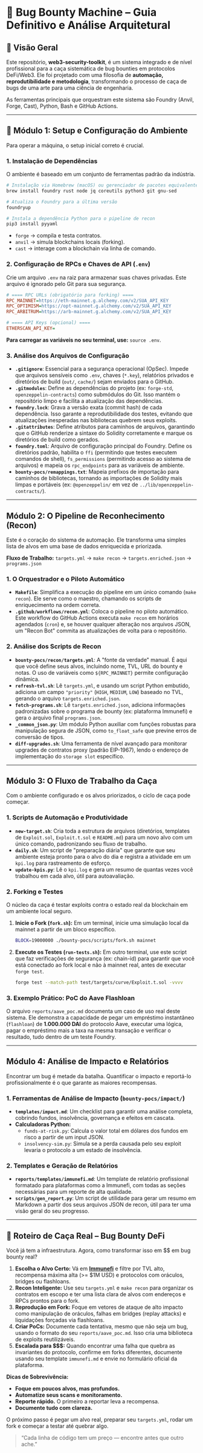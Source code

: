 
# 🐺 Bug Bounty Machine – Guia Definitivo e Análise Arquitetural

## 📌 Visão Geral

Este repositório, **web3-security-toolkit**, é um sistema integrado e de nível profissional para a caça sistemática de bug bounties em protocolos DeFi/Web3. Ele foi projetado com uma filosofia de **automação, reprodutibilidade e metodologia**, transformando o processo de caça de bugs de uma arte para uma ciência de engenharia.

As ferramentas principais que orquestram este sistema são Foundry (Anvil, Forge, Cast), Python, Bash e GitHub Actions.

-----

## 🔹 Módulo 1: Setup e Configuração do Ambiente

Para operar a máquina, o setup inicial correto é crucial.

### 1\. Instalação de Dependências

O ambiente é baseado em um conjunto de ferramentas padrão da indústria.

```bash
# Instalação via Homebrew (macOS) ou gerenciador de pacotes equivalente
brew install foundry rust node jq coreutils python3 git gnu-sed

# Atualiza o Foundry para a última versão
foundryup

# Instala a dependência Python para o pipeline de recon
pip3 install pyyaml
```

  * `forge` → compila e testa contratos.
  * `anvil` → simula blockchains locais (forking).
  * `cast` → interage com a blockchain via linha de comando.

### 2\. Configuração de RPCs e Chaves de API (`.env`)

Crie um arquivo `.env` na raiz para armazenar suas chaves privadas. Este arquivo é ignorado pelo Git para sua segurança.

```ini
# ==== RPC URLs (obrigatório para forking) ====
RPC_MAINNET=https://eth-mainnet.g.alchemy.com/v2/SUA_API_KEY
RPC_OPTIMISM=https://opt-mainnet.g.alchemy.com/v2/SUA_API_KEY
RPC_ARBITRUM=https://arb-mainnet.g.alchemy.com/v2/SUA_API_KEY

# ==== API Keys (opcional) ====
ETHERSCAN_API_KEY=
```

**Para carregar as variáveis no seu terminal, use:** `source .env`.

### 3\. Análise dos Arquivos de Configuração

  * **`.gitignore`**: Essencial para a segurança operacional (OpSec). Impede que arquivos sensíveis como `.env`, chaves (`*.key`), relatórios privados e diretórios de build (`out/`, `cache/`) sejam enviados para o GitHub.
  * **`.gitmodules`**: Define as dependências do projeto (ex: `forge-std`, `openzeppelin-contracts`) como submódulos do Git. Isso mantém o repositório limpo e facilita a atualização das dependências.
  * **`foundry.lock`**: Grava a versão exata (commit hash) de cada dependência. Isso garante a reprodutibilidade dos testes, evitando que atualizações inesperadas nas bibliotecas quebrem seus exploits.
  * **`.gitattributes`**: Define atributos para caminhos de arquivos, garantindo que o GitHub renderize a sintaxe do Solidity corretamente e marque os diretórios de build como gerados.
  * **`foundry.toml`**: Arquivo de configuração principal do Foundry. Define os diretórios padrão, habilita o `ffi` (permitindo que testes executem comandos de shell), `fs_permissions` (permitindo acesso ao sistema de arquivos) e mapeia os `rpc_endpoints` para as variáveis de ambiente.
  * **`bounty-pocs/remappings.txt`**: Mapeia prefixos de importação para caminhos de bibliotecas, tornando as importações de Solidity mais limpas e portáveis (ex: `@openzeppelin/` em vez de `../lib/openzeppelin-contracts/`).

-----

## Módulo 2: O Pipeline de Reconhecimento (Recon)

Este é o coração do sistema de automação. Ele transforma uma simples lista de alvos em uma base de dados enriquecida e priorizada.

**Fluxo de Trabalho:** `targets.yml` → `make recon` → `targets.enriched.json` → `programs.json`

### 1\. O Orquestrador e o Piloto Automático

  * **`Makefile`**: Simplifica a execução do pipeline em um único comando (`make recon`). Ele serve como o maestro, chamando os scripts de enriquecimento na ordem correta.
  * **`.github/workflows/recon.yml`**: Coloca o pipeline no piloto automático. Este workflow do GitHub Actions executa `make recon` em horários agendados (`cron`) e, se houver qualquer alteração nos arquivos JSON, um "Recon Bot" commita as atualizações de volta para o repositório.

### 2\. Análise dos Scripts de Recon

  * **`bounty-pocs/recon/targets.yml`**: A "fonte da verdade" manual. É aqui que você define seus alvos, incluindo nome, TVL, URL do bounty e notas. O uso de variáveis como `${RPC_MAINNET}` permite configuração dinâmica.
  * **`refresh-tvl.sh`**: Lê `targets.yml`, e usando um script Python embutido, adiciona um campo `"priority"` (`HIGH`, `MEDIUM`, `LOW`) baseado no TVL, gerando o arquivo `targets.enriched.json`.
  * **`fetch-programs.sh`**: Lê `targets.enriched.json`, adiciona informações padronizadas sobre o programa de bounty (ex: plataforma Immunefi) e gera o arquivo final `programs.json`.
  * **`_common_json.py`**: Um módulo Python auxiliar com funções robustas para manipulação segura de JSON, como `to_float_safe` que previne erros de conversão de tipos.
  * **`diff-upgrades.sh`**: Uma ferramenta de nível avançado para monitorar upgrades de contratos proxy (padrão EIP-1967), lendo o endereço de implementação do `storage slot` específico.

-----

## Módulo 3: O Fluxo de Trabalho da Caça

Com o ambiente configurado e os alvos priorizados, o ciclo de caça pode começar.

### 1\. Scripts de Automação e Produtividade

  * **`new-target.sh`**: Cria toda a estrutura de arquivos (diretórios, templates de `Exploit.sol`, `Exploit.t.sol` e `README.md`) para um novo alvo com um único comando, padronizando seu fluxo de trabalho.
  * **`daily.sh`**: Um script de "preparação diária" que garante que seu ambiente esteja pronto para o alvo do dia e registra a atividade em um `kpi.log` para rastreamento de esforço.
  * **`update-kpis.py`**: Lê o `kpi.log` e gera um resumo de quantas vezes você trabalhou em cada alvo, útil para autoavaliação.

### 2\. Forking e Testes

O núcleo da caça é testar exploits contra o estado real da blockchain em um ambiente local seguro.

1.  **Inicie o Fork (`fork.sh`):** Em um terminal, inicie uma simulação local da mainnet a partir de um bloco específico.
    ```bash
    BLOCK=19000000 ./bounty-pocs/scripts/fork.sh mainnet
    ```
2.  **Execute os Testes (`run-tests.sh`):** Em outro terminal, use este script que faz verificações de segurança (ex: chain-id) para garantir que você está conectado ao fork local e não à mainnet real, antes de executar `forge test`.
    ```bash
    forge test --match-path test/targets/curve/Exploit.t.sol -vvvv
    ```

### 3\. Exemplo Prático: PoC do Aave Flashloan

O arquivo `reports/aave_poc.md` documenta um caso de uso real deste sistema. Ele demonstra a capacidade de pegar um empréstimo instantâneo (`flashloan`) de **1.000.000 DAI** do protocolo Aave, executar uma lógica, pagar o empréstimo mais a taxa na mesma transação e verificar o resultado, tudo dentro de um teste Foundry.

-----

## Módulo 4: Análise de Impacto e Relatórios

Encontrar um bug é metade da batalha. Quantificar o impacto e reportá-lo profissionalmente é o que garante as maiores recompensas.

### 1\. Ferramentas de Análise de Impacto (`bounty-pocs/impact/`)

  * **`templates/impact.md`**: Um checklist para garantir uma análise completa, cobrindo fundos, insolvência, governança e efeitos em cascata.
  * **Calculadoras Python:**
      * `funds-at-risk.py`: Calcula o valor total em dólares dos fundos em risco a partir de um input JSON.
      * `insolvency-sim.py`: Simula se a perda causada pelo seu exploit levaria o protocolo a um estado de insolvência.

### 2\. Templates e Geração de Relatórios

  * **`reports/templates/immunefi.md`**: Um template de relatório profissional formatado para plataformas como a Immunefi, com todas as seções necessárias para um reporte de alta qualidade.
  * **`scripts/gen_report.py`**: Um script de utilidade para gerar um resumo em Markdown a partir dos seus arquivos JSON de recon, útil para ter uma visão geral do seu progresso.

-----

## 🚀 Roteiro de Caça Real – Bug Bounty DeFi

Você já tem a infraestrutura. Agora, como transformar isso em $$ em bug bounty real?

1.  **Escolha o Alvo Certo:** Vá em **[Immunefi](https://immunefi.com/explore/)** e filtre por TVL alto, recompensa máxima alta (\>= $1M USD) e protocolos com oráculos, bridges ou flashloans.
2.  **Recon Inteligente:** Use seu `targets.yml` e `make recon` para organizar os contratos em escopo e ter uma lista clara de alvos com endereços e RPCs prontos para o fork.
3.  **Reprodução em Fork:** Foque em vetores de ataque de alto impacto como manipulação de oráculos, falhas em bridges (replay attacks) e liquidações forçadas via flashloans.
4.  **Criar PoCs:** Documente cada tentativa, mesmo que não seja um bug, usando o formato do seu `reports/aave_poc.md`. Isso cria uma biblioteca de exploits reutilizáveis.
5.  **Escalada para $$$:** Quando encontrar uma falha que quebra as invariantes do protocolo, confirme em forks diferentes, documente usando seu template `immunefi.md` e envie no formulário oficial da plataforma.

**Dicas de Sobrevivência:**

  * **Foque em poucos alvos, mas profundos.**
  * **Automatize seus scans e monitoramento.**
  * **Reporte rápido.** O primeiro a reportar leva a recompensa.
  * **Documente tudo com clareza.**

O próximo passo é pegar um alvo real, preparar seu `targets.yml`, rodar um fork e começar a testar até quebrar algo.

> “Cada linha de código tem um preço — encontre antes que outro ache.”